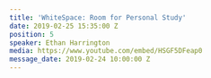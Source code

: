 ```yaml
---
title: 'WhiteSpace: Room for Personal Study'
date: 2019-02-25 15:35:00 Z
position: 5
speaker: Ethan Harrington
media: https://www.youtube.com/embed/HSGF5DFeap0
message_date: 2019-02-24 10:00:00 Z
---
```


